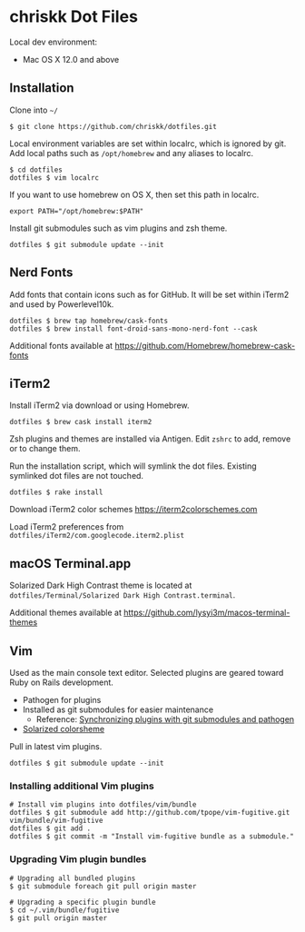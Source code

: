 # chriskk Dot Files
Local dev environment:

* Mac OS X 12.0 and above

## Installation

Clone into `~/`

```
$ git clone https://github.com/chriskk/dotfiles.git
```

Local environment variables are set within localrc, which is ignored by git. Add local paths such as `/opt/homebrew` and any aliases to localrc.

```
$ cd dotfiles
dotfiles $ vim localrc
```

If you want to use homebrew on OS X, then set this path in localrc.

```
export PATH="/opt/homebrew:$PATH"
```

Install git submodules such as vim plugins and zsh theme.
```
dotfiles $ git submodule update --init
```

## Nerd Fonts
Add fonts that contain icons such as for GitHub.
It will be set within iTerm2 and used by Powerlevel10k.

```
dotfiles $ brew tap homebrew/cask-fonts
dotfiles $ brew install font-droid-sans-mono-nerd-font --cask
```

Additional fonts available at
https://github.com/Homebrew/homebrew-cask-fonts

## iTerm2
Install iTerm2 via download or using Homebrew.
```
dotfiles $ brew cask install iterm2
```

Zsh plugins and themes are installed via Antigen.
Edit `zshrc` to add, remove or to change them.

Run the installation script, which will symlink the dot files. Existing symlinked dot files are not touched.

```
dotfiles $ rake install
```

Download iTerm2 color schemes
https://iterm2colorschemes.com

Load iTerm2 preferences from `dotfiles/iTerm2/com.googlecode.iterm2.plist`

## macOS Terminal.app
Solarized Dark High Contrast theme is located at `dotfiles/Terminal/Solarized Dark High Contrast.terminal`.

Additional themes available at
https://github.com/lysyi3m/macos-terminal-themes

## Vim
Used as the main console text editor. Selected plugins are geared toward Ruby on Rails development.

  * Pathogen for plugins
  * Installed as git submodules for easier maintenance
    * Reference: [Synchronizing plugins with git submodules and pathogen](http://vimcasts.org/episodes/synchronizing-plugins-with-git-submodules-and-pathogen/)
  * [Solarized colorsheme](https://github.com/altercation/vim-colors-solarized)

Pull in latest vim plugins.
```
dotfiles $ git submodule update --init
```

### Installing additional Vim plugins

```
# Install vim plugins into dotfiles/vim/bundle
dotfiles $ git submodule add http://github.com/tpope/vim-fugitive.git vim/bundle/vim-fugitive
dotfiles $ git add .
dotfiles $ git commit -m "Install vim-fugitive bundle as a submodule."
```
### Upgrading Vim plugin bundles

```
# Upgrading all bundled plugins
$ git submodule foreach git pull origin master
```
```
# Upgrading a specific plugin bundle
$ cd ~/.vim/bundle/fugitive
$ git pull origin master
```

